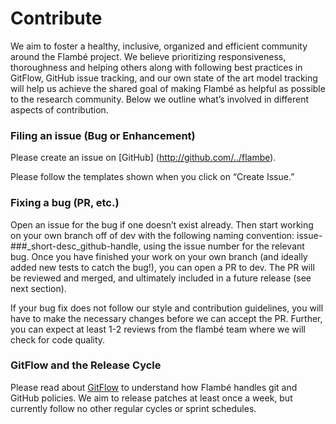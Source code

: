 # Contribute

We aim to foster a healthy, inclusive, organized and efficient community around the Flambé project. We believe prioritizing responsiveness, thoroughness and helping others along with following best practices in GitFlow, GitHub issue tracking, and our own state of the art model tracking will help us achieve the shared goal of making Flambé as helpful as possible to the research community. Below we outline what’s involved in different aspects of contribution.

### Filing an issue (Bug or Enhancement)

Please create an issue on [GitHub] (http://github.com/../flambe).

Please follow the templates shown when you click on “Create Issue.”

### Fixing a bug (PR, etc.)

Open an issue for the bug if one doesn’t exist already. Then start working on your own branch off of dev with the following naming convention: issue-###_short-desc_github-handle, using the issue number for the relevant bug. Once you have finished your work on your own branch (and ideally added new tests to catch the bug!), you can open a PR to dev. The PR will be reviewed and merged, and ultimately included in a future release (see next section).

If your bug fix does not follow our style and contribution guidelines, you will have to make the necessary changes before we can accept the PR. Further, you can expect at least 1-2 reviews from the flambé team where we will check for code quality.

### GitFlow and the Release Cycle

Please read about  [GitFlow](https://www.atlassian.com/git/tutorials/comparing-workflows/gitflow-workflow) to understand how Flambé handles git and GitHub policies. We aim to release patches at least once a week, but currently follow no other regular cycles or sprint schedules.
